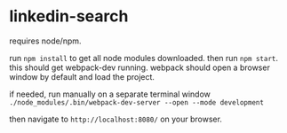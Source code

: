# linkedin-search

requires node/npm.

run `npm install` to get all node modules downloaded.
then run `npm start`. this should get webpack-dev running. webpack should open a browser window by default and load the project.

if needed, run manually on a separate terminal window   
`./node_modules/.bin/webpack-dev-server --open --mode development`


then navigate to `http://localhost:8080/` on your browser.